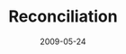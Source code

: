 ---
layout: music 
title: "Reconciliation"
series: "Roadmap For A Revolution"
date: 2009-05-24 
description: "Chuck Mingo discusses how reconciliation is a critical part of what God's doing in the world today and what we can learn about it from the early church."
audio: "http://s3.amazonaws.com/crossroadsaudiomessages/Roadmap2.mp3"
audio-duration: "27:28"
src: "http://www.crossroads.net/players/media/series/Roadmap_190x110v2.gif"
---